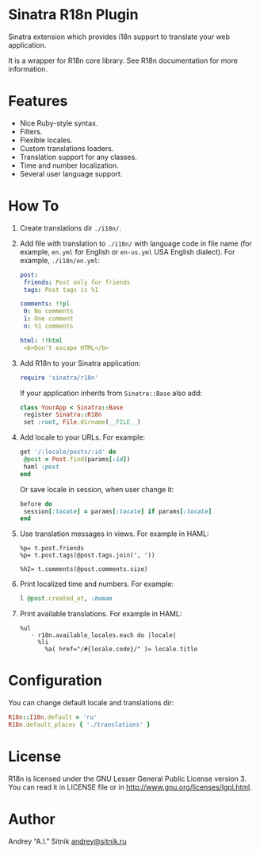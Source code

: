 # Sinatra R18n Plugin

Sinatra extension which provides i18n support to translate your web application.

It is a wrapper for R18n core library. See R18n documentation for more
information.

# Features

* Nice Ruby-style syntax.
* Filters.
* Flexible locales.
* Custom translations loaders.
* Translation support for any classes.
* Time and number localization.
* Several user language support.

# How To

1. Create translations dir `./i18n/`.
2. Add file with translation to `./i18n/` with language code in file name
   (for example, `en.yml` for English or `en-us.yml` USA English dialect).
   For example, `./i18n/en.yml`:

     ```yaml
    post:
      friends: Post only for friends
      tags: Post tags is %1

    comments: !!pl
      0: No comments
      1: One comment
      n: %1 comments

    html: !!html
      <b>Don't escape HTML</b>
     ```

3. Add R18n to your Sinatra application:

     ```ruby
    require 'sinatra/r18n'
     ```
   If your application inherits from `Sinatra::Base` also add:

     ```ruby
    class YourApp < Sinatra::Base
      register Sinatra::R18n
      set :root, File.dirname(__FILE__)
     ```

4. Add locale to your URLs. For example:

     ```ruby
    get '/:locale/posts/:id' do
      @post = Post.find(params[:id])
      haml :post
    end
     ```
   Or save locale in session, when user change it:

     ```ruby
    before do
      session[:locale] = params[:locale] if params[:locale]
    end
     ```

5. Use translation messages in views. For example in HAML:

     ```haml
    %p= t.post.friends
    %p= t.post.tags(@post.tags.join(', '))

    %h2= t.comments(@post.comments.size)
     ```

6. Print localized time and numbers. For example:

     ```ruby
    l @post.created_at, :human
     ```

7. Print available translations. For example in HAML:

     ```haml
     %ul
        - r18n.available_locales.each do |locale|
          %li
            %a( href="/#{locale.code}/" )= locale.title
     ```

# Configuration

You can change default locale and translations dir:

```ruby
R18n::I18n.default = 'ru'
R18n.default_places { './translations' }
```

# License

R18n is licensed under the GNU Lesser General Public License version 3.
You can read it in LICENSE file or in http://www.gnu.org/licenses/lgpl.html.

# Author

Andrey “A.I.” Sitnik <andrey@sitnik.ru>
